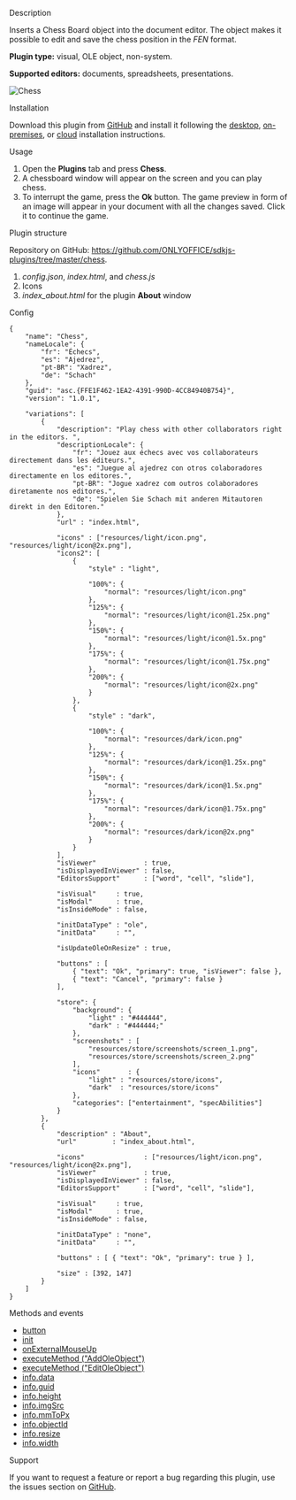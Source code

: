 Description

Inserts a Chess Board object into the document editor. The object makes it possible to edit and save the chess position in the *FEN* format.

**Plugin type:** visual, OLE object, non-system.

**Supported editors:** documents, spreadsheets, presentations.

![Chess](/plugins/gifs/chess.gif)

Installation

Download this plugin from [GitHub](https://github.com/ONLYOFFICE/sdkjs-plugins/tree/master/chess) and install it following the [desktop](/plugin/installation/desktop), [on-premises](/plugin/installation/onpremises), or [cloud](/plugin/installation/cloud) installation instructions.

Usage

1. Open the **Plugins** tab and press **Chess**.
2. A chessboard window will appear on the screen and you can play chess.
3. To interrupt the game, press the **Ok** button. The game preview in form of an image will appear in your document with all the changes saved. Click it to continue the game.

Plugin structure

Repository on GitHub: <https://github.com/ONLYOFFICE/sdkjs-plugins/tree/master/chess>.

1. *config.json*, *index.html*, and *chess.js*
2. Icons
3. *index\_about.html* for the plugin **About** window

Config

```
{
    "name": "Chess",
    "nameLocale": {
        "fr": "Échecs",
        "es": "Ajedrez",
        "pt-BR": "Xadrez",
        "de": "Schach"
    },
    "guid": "asc.{FFE1F462-1EA2-4391-990D-4CC84940B754}",
    "version": "1.0.1",

    "variations": [
        {
            "description": "Play chess with other collaborators right in the editors. ",
            "descriptionLocale": {
                "fr": "Jouez aux échecs avec vos collaborateurs directement dans les éditeurs.",
                "es": "Juegue al ajedrez con otros colaboradores directamente en los editores.",
                "pt-BR": "Jogue xadrez com outros colaboradores diretamente nos editores.",
                "de": "Spielen Sie Schach mit anderen Mitautoren direkt in den Editoren."
            },
            "url" : "index.html",

            "icons" : ["resources/light/icon.png", "resources/light/icon@2x.png"],
            "icons2": [
                {
                    "style" : "light",
                    
                    "100%": {
                        "normal": "resources/light/icon.png"
                    },
                    "125%": {
                        "normal": "resources/light/icon@1.25x.png"
                    },
                    "150%": {
                        "normal": "resources/light/icon@1.5x.png"
                    },
                    "175%": {
                        "normal": "resources/light/icon@1.75x.png"
                    },
                    "200%": {
                        "normal": "resources/light/icon@2x.png"
                    }
                },
                {
                    "style" : "dark",
                    
                    "100%": {
                        "normal": "resources/dark/icon.png"
                    },
                    "125%": {
                        "normal": "resources/dark/icon@1.25x.png"
                    },
                    "150%": {
                        "normal": "resources/dark/icon@1.5x.png"
                    },
                    "175%": {
                        "normal": "resources/dark/icon@1.75x.png"
                    },
                    "200%": {
                        "normal": "resources/dark/icon@2x.png"
                    }
                }
            ],
            "isViewer"            : true,
            "isDisplayedInViewer" : false,
            "EditorsSupport"      : ["word", "cell", "slide"],

            "isVisual"     : true,
            "isModal"      : true,
            "isInsideMode" : false,

            "initDataType" : "ole",
            "initData"     : "",

            "isUpdateOleOnResize" : true,

            "buttons" : [
                { "text": "Ok", "primary": true, "isViewer": false },
                { "text": "Cancel", "primary": false } 
            ],

            "store": {
                "background": {
                    "light" : "#444444",
                    "dark" : "#444444;"
                },
                "screenshots" : [
                    "resources/store/screenshots/screen_1.png",
                    "resources/store/screenshots/screen_2.png"
                ],
                "icons"       : {
                    "light" : "resources/store/icons",
                    "dark"  : "resources/store/icons"
                },
                "categories": ["entertainment", "specAbilities"]
            }
        },
        {
            "description" : "About",
            "url"         : "index_about.html",

            "icons"               : ["resources/light/icon.png", "resources/light/icon@2x.png"],
            "isViewer"            : true,
            "isDisplayedInViewer" : false,
            "EditorsSupport"      : ["word", "cell", "slide"],

            "isVisual"     : true,
            "isModal"      : true,
            "isInsideMode" : false,

            "initDataType" : "none",
            "initData"     : "",

            "buttons" : [ { "text": "Ok", "primary": true } ],

            "size" : [392, 147]
        }
    ]
}
```

Methods and events

* [button](/plugin/events/button)
* [init](/plugin/events/init)
* [onExternalMouseUp](/plugin/events/onexternalmouseup)
* [executeMethod ("AddOleObject")](/plugin/executemethod/common/addoleobject)
* [executeMethod ("EditOleObject")](/plugin/executemethod/common/editoleobject)
* [info.data](/plugin/info#data)
* [info.guid](/plugin/info#guid)
* [info.height](/plugin/info#height)
* [info.imgSrc](/plugin/info#imgSrc)
* [info.mmToPx](/plugin/info#mmToPx)
* [info.objectId](/plugin/info#objectId)
* [info.resize](/plugin/info#resize)
* [info.width](/plugin/info#width)

Support

If you want to request a feature or report a bug regarding this plugin, use the issues section on [GitHub](https://github.com/ONLYOFFICE/sdkjs-plugins/issues).
